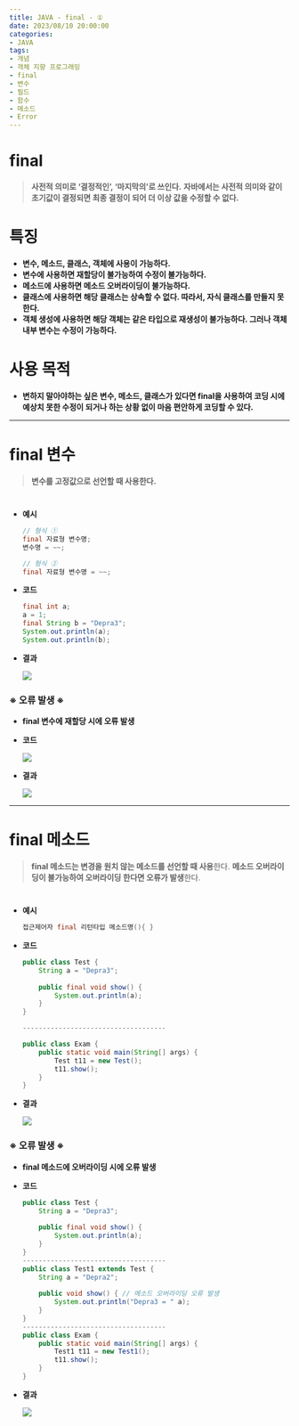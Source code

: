 ```yaml
---
title: JAVA - final - ①
date: 2023/08/10 20:00:00
categories:
- JAVA
tags:
- 개념
- 객체 지향 프로그래밍
- final
- 변수
- 필드
- 함수
- 메소드
- Error
---
```


# **final**

> **사전적 의미로 ‘결정적인’, ‘마지막의’로 쓰인다.**
**자바에서는 사전적 의미와 같이 초기값이 결정되면 최종 결정이 되어 더 이상 값을 수정할 수 없다.**
> 

# **특징**

- **변수, 메소드, 클래스, 객체에 사용이 가능하다.**
- **변수에 사용하면 재할당이 불가능하여 수정이 불가능하다.**
- **메소드에 사용하면 메소드 오버라이딩이 불가능하다.**
- **클래스에 사용하면 해당 클래스는 상속할 수 없다. 따라서, 자식 클래스를 만들지 못 한다.**
- **객체 생성에 사용하면 해당 객체는 같은 타입으로 재생성이 불가능하다.
그러나 객체 내부 변수는 수정이 가능하다.**

# **사용 목적**

- **변하지 말아야하는 싶은 변수, 메소드, 클래스가 있다면 final을 사용하여 코딩 시에 예상치 못한 수정이 되거나 하는 상황 없이 마음 편안하게 코딩할 수 있다.**

---

# **final 변수**

> **변수를 고정값으로 선언할 때 사용한다.**
>
#
- **예시**
    
    ```java
    // 형식 ①
    final 자료형 변수명;
    변수명 = ~~;
    
    // 형식 ②
    final 자료형 변수명 = ~~;
    ```
    
- **코드**
    
    ```java
    final int a;
    a = 1;
    final String b = "Depra3";
    System.out.println(a);
    System.out.println(b);
    ```
    
- **결과**
    
    ![](/Images/2023/08/JAVA-final-①/Untitled.png)
    

### **※ 오류 발생 ※**

- **final 변수에 재할당 시에 오류 발생**

- **코드**
    
    ![](/Images/2023/08/JAVA-final-①/Untitled%201.png)
    
- **결과**
    
    ![](/Images/2023/08/JAVA-final-①/Untitled%202.png)
    

---

# final 메소드

> **final 메소드는 변경을 원치 않는 메소드를 선언할 때 사용**한다.
**메소드 오버라이딩이 불가능하여 오버라이딩 한다면 오류가 발생**한다.
>
#
- **예시**
    
    ```java
    접근제어자 final 리턴타입 메소드명(){ }
    ```
    
- **코드**
    
    ```java
    public class Test {
    	String a = "Depra3";
    		
    	public final void show() {
    		System.out.println(a);
    	}
    }
    
    ------------------------------------
    
    public class Exam {
    	public static void main(String[] args) {
    		Test t11 = new Test();
    		t11.show();
    	}
    }
    ```
    
- **결과**
    
    ![](/Images/2023/08/JAVA-final-①/Untitled%203.png)
    

### **※ 오류 발생 ※**

- **final 메소드에 오버라이딩 시에 오류 발생**
- **코드**
    
    ```java
    public class Test {
    	String a = "Depra3";
    		
    	public final void show() {
    		System.out.println(a);
    	}
    }
    ------------------------------------
    public class Test1 extends Test {
    	String a = "Depra2";
    	
    	public void show() { // 메소드 오버라이딩 오류 발생
    		System.out.println("Depra3 = " a);
    	}
    }
    ------------------------------------
    public class Exam {
    	public static void main(String[] args) {
    		Test1 t11 = new Test1();
    		t11.show();
    	}
    }
    ```
    
- **결과**
    
    ![](/Images/2023/08/JAVA-final-①/Untitled%204.png)